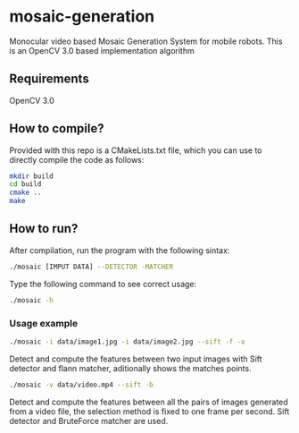 # mosaic-generation
Monocular video based Mosaic Generation System for mobile robots.
This is an OpenCV 3.0 based implementation algorithm

## Requirements
OpenCV 3.0

## How to compile?
Provided with this repo is a CMakeLists.txt file, which you can use to directly compile the code as follows:
```bash
mkdir build
cd build
cmake ..
make
```
## How to run?
After compilation, run the program with the following sintax:
```bash
./mosaic [IMPUT DATA] --DETECTOR -MATCHER
```
Type the following command to see correct usage:
```bash
./mosaic -h
```
### Usage example
```bash
./mosaic -i data/image1.jpg -i data/image2.jpg --sift -f -o
```
Detect and compute the features between two input images with Sift detector and flann matcher, aditionally shows the matches points.

```bash
./mosaic -v data/video.mp4 --sift -b
```
Detect and compute the features between all the pairs of images generated from a video file, the selection method is fixed to one frame per second. Sift detector and BruteForce matcher are used.
